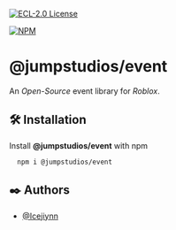 [![ECL-2.0 License](https://img.shields.io/npm/l/@jumpstudios/event?label=License)](https://choosealicense.com/licenses/mit/)

[![NPM](https://nodei.co/npm/@jumpstudios/event.png)](https://npmjs.org/package/@jumpstudios/event)

# @jumpstudios/event

An *Open-Source* event library for *Roblox*.

## 🛠️ Installation

Install **@jumpstudios/event** with npm

```shell
  npm i @jumpstudios/event
```
    
## ✒️ Authors

- [@Icejiynn](https://www.github.com/Icejiynn)